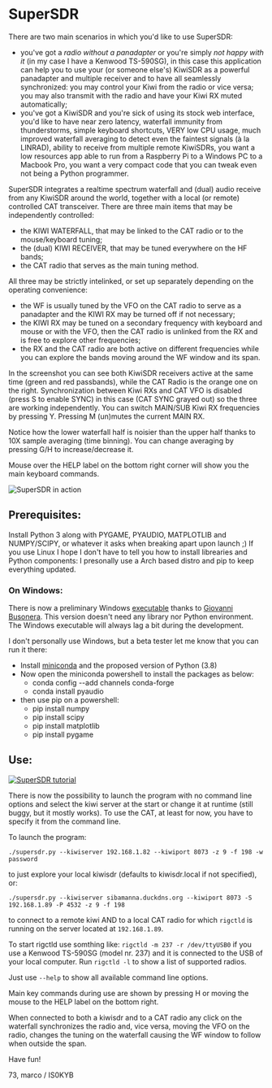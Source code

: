 # SuperSDR

There are two main scenarios in which you'd like to use SuperSDR:
 - you've got a *radio without a panadapter* or you're simply *not happy with it* (in my case I have a Kenwood TS-590SG), in this case this application can help you to use your (or someone else's) KiwiSDR as a powerful panadapter and multiple receiver and to have all seamlessly synchronized: you may control your Kiwi from the radio or vice versa; you may also transmit with the radio and have your Kiwi RX muted automatically;
 - you've got a KiwiSDR and you're sick of using its stock web interface, you'd like to have near zero latency, waterfall immunity from thunderstorms, simple keyboard shortcuts, VERY low CPU usage, much improved waterfall averaging to detect even the faintest signals (à la LINRAD), ability to receive from multiple remote KiwiSDRs, you want a low resources app able to run from a Raspberry Pi to a Windows PC to a Macbook Pro, you want a very compact code that you can tweak even not being a Python programmer. 

SuperSDR integrates a realtime spectrum waterfall and (dual) audio receive from any KiwiSDR around the world, together with a local (or remote) controlled CAT transceiver.
There are three main items that may be independently controlled:
 - the KIWI WATERFALL, that may be linked to the CAT radio or to the mouse/keyboard tuning;
 - the (dual) KIWI RECEIVER, that may be tuned everywhere on the HF bands;
 - the CAT radio that serves as the main tuning method.
 
 All three may be strictly intelinked, or set up separately depending on the operating convenience:
 - the WF is usually tuned by the VFO on the CAT radio to serve as a panadapter and the KIWI RX may be turned off if not necessary;
 - the KIWI RX may be tuned on a secondary frequency with keyboard and mouse or with the VFO, then the CAT radio is unlinked from the RX and is free to explore other frequencies;
 - the RX and the CAT radio are both active on different frequencies while you can explore the bands moving around the WF window and its span.

In the screenshot you can see both KiwiSDR receivers active at the same time (green and red passbands), while the CAT Radio is the orange one on the right. Synchronization between Kiwi RXs and CAT VFO is disabled (press S to enable SYNC) in this case (CAT SYNC grayed out) so the three are working independently. You can switch MAIN/SUB Kiwi RX frequencies by pressing Y. Pressing M (un)mutes the current MAIN RX.

Notice how the lower waterfall half is noisier than the upper half thanks to 10X sample averaging (time binning). You can change averaging by pressing G/H to increase/decrease it.

Mouse over the HELP label on the bottom right corner will show you the main keyboard commands.
 
![SuperSDR in action](https://github.com/mcogoni/supersdr/blob/main/SuperSDR_screenshot.png)

## Prerequisites:
Install Python 3 along with PYGAME, PYAUDIO, MATPLOTLIB and NUMPY/SCIPY, or whatever it asks when breaking apart upon launch ;) If you use Linux I hope I don't have to tell you how to install librearies and Python components: I presonally use a Arch based distro and pip to keep everything updated.
### On Windows:
There is now a preliminary Windows [executable](https://github.com/mcogoni/supersdr/releases/download/1.0/WinSuperSDR.zip) thanks to [Giovanni Busonera](https://github.com/Strato75).
This version doesn't need any library nor Python environment. The Windows executable will always lag a bit during the development.

I don't personally use Windows, but a beta tester let me know that you can run it there:
- Install [miniconda](https://docs.conda.io/en/latest/miniconda.html) and the proposed version of Python (3.8)
- Now open the miniconda powershell to install the packages as below:
  * conda config --add channels conda-forge 
  * conda install pyaudio
- then use pip on a powershell:
  * pip install numpy
  * pip install scipy
  * pip install matplotlib
  * pip install pygame


## Use:
[![SuperSDR tutorial](https://studio.youtube.com/video/q27zInnop8g/0.jpg)](https://studio.youtube.com/video/q27zInnop8g "SuperSDR tutorial")

There is now the possibility to launch the program with no command line options and select the kiwi server at the start or change it at runtime (still buggy, but it mostly works). To use the CAT, at least for now, you have to specify it from the command line.

To launch the program:
```
./supersdr.py --kiwiserver 192.168.1.82 --kiwiport 8073 -z 9 -f 198 -w password
```
to just explore your local kiwisdr (defaults to kiwisdr.local if not specified), or:

```
./supersdr.py --kiwiserver sibamanna.duckdns.org --kiwiport 8073 -S 192.168.1.89 -P 4532 -z 9 -f 198
```
to connect to a remote kiwi AND to a local CAT radio for which ```rigctld``` is running on the server located at ```192.168.1.89```.

To start rigctld use somthing like: ```rigctld -m 237 -r /dev/ttyUSB0``` if you use a Kenwood TS-590SG (model nr. 237) and it is connected to the USB of your local computer. Run ```rigctld -l``` to show a list of supported radios. 

Just use ```--help``` to show all available command line options.


Main key commands during use are shown by pressing H or moving the mouse to the HELP label on the bottom right.

When connected to both a kiwisdr and to a CAT radio any click on the waterfall synchronizes the radio and, vice versa, moving the VFO on the radio, changes the tuning on the waterfall causing the WF window to follow when outside the span.


Have fun!

73,
marco / IS0KYB
